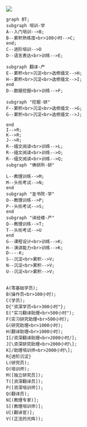 [![](https://mermaid.ink/svg/eyJjb2RlIjoiZ3JhcGggQlQ7XG5zdWJncmFwaCDln7norq0t5a2mXG5BLS3lhaXpl6jln7norq0tLT5CO1xuQi0t57Sv56ev54af57uD5bqmMTAw5bCP5pe2LS0-QztcbkMtLei_m-mYtuWfueiurS0tPkRcbmVuZDtcblxuc3ViZ3JhcGgg57-76K-RLeS6p1xuRC0t6K-t6KiA6KGo6L6-6K6t57uDLS0-RTtcbkUtLee0r-enr-S4juayiea3gDxicj7pvJPlirHpgInkv67nvIXmloctLT5IO1xuSC0t57Sv56ev5LiO5rKJ5reAPGJyPum8k-WKsemAieS_rue8heaWhy0tPkk7XG5lbmRcblxuc3ViZ3JhcGggXCLmjJbmjpjCt-eglFwiXG5ELS3mlbDmja7mjJbmjpjorq3nu4MtLT5GO1xuRi0t57Sv56ev5LiO5rKJ5reAPGJyPum8k-WKsemAieS_rue8heaWhy0tPkc7XG5HLS3ntK_np6_kuI7msonmt4A8YnI-6byT5Yqx6YCJ5L-u57yF5paHLS0-SjtcblxuZW5kXG5JLS0-UjtcbkstLT5SO1xuSi0tPlI7XG5SLS3nvIXmlofpmIXor7vorq3nu4MtLT5MO1xuUi0t57yF5paH6ZiF6K-76K6t57uDLS0-TztcblItLee8heaWh-mYheivu-iuree7gy0tPlE7XG5zdWJncmFwaCBcIuS9m-eglOaJgMK356CUXCJcblxuTC0t5pWZ55CG6K6t57uDLS0-TTtcbk0tLeWktOihlOiAg-ivlS0tPk47XG5lbmRcbnN1YmdyYXBoIFwi5Zyj5Lmm6ZmiwrflraZcIlxuTy0t5pWZ55CG6K6t57uDLS0-UDtcblAtLeWktOihlOiAg-ivlS0tPlM7XG5lbmRcbnN1YmdyYXBoIFwi6K-R57uP5qW8wrfkuqdcIlxuUS0t5pWZ55CG6K6t57uDLS0-VDtcblQtLeWktOihlOiAg-ivlS0tPlVcbmVuZFxuRy0t6K--56iL6K6-6K6h6K6t57uDLS0-SztcbkgtLea8lOiusuiDveWKm-iuree7gy0tPks7XG5ELS0tLUs7XG5TLS3msonmt4DkuI7ntK_np68tLT5WO1xuTi0t5rKJ5reA5LiO57Sv56evLS0-VjtcblUtLeayiea3gOS4jue0r-enry0tPlY7XG5cblxuQSjpm7bln7rnoYDlrablkZgpO1xuQijmk43kvZzlkZg8YnI-MTAw5bCP5pe2KTtcbkMo5a2m5ZGYKTtcbkR7XCLotYTmt7HlrablkZg8YnI-MzAw5bCP5pe2XCJ9O1xuRShcIuWunuS5oOe_u-ivkeWKqeeQhjxicj41MDDlsI_ml7ZcIik7XG5GKOWunuS5oOeglOeptuWKqeeQhjxicj41MDDlsI_ml7YpO1xuRyjnoJTnqbbliqnnkIY8YnI-MTAwMOWwj-aXtik7XG5IKOe_u-ivkeWKqeeQhjxicj4xMDAw5bCP5pe2KTtcbklbL-i1hOa3see_u-ivkeWKqeeQhjxicj4yMDAw5bCP5pe2L107XG5KW1xc6LWE5rex56CU56m25Yqp55CGPGJyPjIwMDDlsI_ml7ZcXF07XG5LWy_liqnnkIbln7norq3luIg8YnI-MjAwMOWwj-aXtlxcXTtcblJ76L-b6Zi25rKJ5reAfVxuTCjnoJTnqbblkZgpO1xuTyjln7norq3luIgpO1xuTShb54us56uL56CU56m25ZGYXSk7XG5UKFvotYTmt7Hnv7vor5HlkZhdKTtcblAoW-i1hOa3seWfueiureW4iF0pO1xuUSjnv7vor5HlkZgpO1xuTlso5pWZ55CG5LiT5a62KV07XG5TWyjmlZnnkIbln7norq3luIgpXTtcblVbKOe_u-ivkeWumCldO1xuVigo5q2j5rOV55qE5YWJ6L6JKSk7IiwibWVybWFpZCI6eyJ0aGVtZSI6ImRlZmF1bHQifSwidXBkYXRlRWRpdG9yIjpmYWxzZX0)](https://mermaid-js.github.io/mermaid-live-editor/#/edit/eyJjb2RlIjoiZ3JhcGggQlQ7XG5zdWJncmFwaCDln7norq0t5a2mXG5BLS3lhaXpl6jln7norq0tLT5CO1xuQi0t57Sv56ev54af57uD5bqmMTAw5bCP5pe2LS0-QztcbkMtLei_m-mYtuWfueiurS0tPkRcbmVuZDtcblxuc3ViZ3JhcGgg57-76K-RLeS6p1xuRC0t6K-t6KiA6KGo6L6-6K6t57uDLS0-RTtcbkUtLee0r-enr-S4juayiea3gDxicj7pvJPlirHpgInkv67nvIXmloctLT5IO1xuSC0t57Sv56ev5LiO5rKJ5reAPGJyPum8k-WKsemAieS_rue8heaWhy0tPkk7XG5lbmRcblxuc3ViZ3JhcGggXCLmjJbmjpjCt-eglFwiXG5ELS3mlbDmja7mjJbmjpjorq3nu4MtLT5GO1xuRi0t57Sv56ev5LiO5rKJ5reAPGJyPum8k-WKsemAieS_rue8heaWhy0tPkc7XG5HLS3ntK_np6_kuI7msonmt4A8YnI-6byT5Yqx6YCJ5L-u57yF5paHLS0-SjtcblxuZW5kXG5JLS0-UjtcbkstLT5SO1xuSi0tPlI7XG5SLS3nvIXmlofpmIXor7vorq3nu4MtLT5MO1xuUi0t57yF5paH6ZiF6K-76K6t57uDLS0-TztcblItLee8heaWh-mYheivu-iuree7gy0tPlE7XG5zdWJncmFwaCBcIuS9m-eglOaJgMK356CUXCJcblxuTC0t5pWZ55CG6K6t57uDLS0-TTtcbk0tLeWktOihlOiAg-ivlS0tPk47XG5lbmRcbnN1YmdyYXBoIFwi5Zyj5Lmm6ZmiwrflraZcIlxuTy0t5pWZ55CG6K6t57uDLS0-UDtcblAtLeWktOihlOiAg-ivlS0tPlM7XG5lbmRcbnN1YmdyYXBoIFwi6K-R57uP5qW8wrfkuqdcIlxuUS0t5pWZ55CG6K6t57uDLS0-VDtcblQtLeWktOihlOiAg-ivlS0tPlVcbmVuZFxuRy0t6K--56iL6K6-6K6h6K6t57uDLS0-SztcbkgtLea8lOiusuiDveWKm-iuree7gy0tPks7XG5ELS0tLUs7XG5TLS3msonmt4DkuI7ntK_np68tLT5WO1xuTi0t5rKJ5reA5LiO57Sv56evLS0-VjtcblUtLeayiea3gOS4jue0r-enry0tPlY7XG5cblxuQSjpm7bln7rnoYDlrablkZgpO1xuQijmk43kvZzlkZg8YnI-MTAw5bCP5pe2KTtcbkMo5a2m5ZGYKTtcbkR7XCLotYTmt7HlrablkZg8YnI-MzAw5bCP5pe2XCJ9O1xuRShcIuWunuS5oOe_u-ivkeWKqeeQhjxicj41MDDlsI_ml7ZcIik7XG5GKOWunuS5oOeglOeptuWKqeeQhjxicj41MDDlsI_ml7YpO1xuRyjnoJTnqbbliqnnkIY8YnI-MTAwMOWwj-aXtik7XG5IKOe_u-ivkeWKqeeQhjxicj4xMDAw5bCP5pe2KTtcbklbL-i1hOa3see_u-ivkeWKqeeQhjxicj4yMDAw5bCP5pe2L107XG5KW1xc6LWE5rex56CU56m25Yqp55CGPGJyPjIwMDDlsI_ml7ZcXF07XG5LWy_liqnnkIbln7norq3luIg8YnI-MjAwMOWwj-aXtlxcXTtcblJ76L-b6Zi25rKJ5reAfVxuTCjnoJTnqbblkZgpO1xuTyjln7norq3luIgpO1xuTShb54us56uL56CU56m25ZGYXSk7XG5UKFvotYTmt7Hnv7vor5HlkZhdKTtcblAoW-i1hOa3seWfueiureW4iF0pO1xuUSjnv7vor5HlkZgpO1xuTlso5pWZ55CG5LiT5a62KV07XG5TWyjmlZnnkIbln7norq3luIgpXTtcblVbKOe_u-ivkeWumCldO1xuVigo5q2j5rOV55qE5YWJ6L6JKSk7IiwibWVybWFpZCI6eyJ0aGVtZSI6ImRlZmF1bHQifSwidXBkYXRlRWRpdG9yIjpmYWxzZX0)

```mermaid
graph BT;
subgraph 培训-学
A--入门培训-->B;
B--累积熟练度<br>100小时-->C;
end;
C--进阶培训-->D
D--语言表达<br>训练-->E;

subgraph 翻译-产
E--累积<br>沉淀<br>选修缅文-->H;
H--累积<br>沉淀<br>选修缅文-->I;
end
D--数据挖掘<br>训练-->F;

subgraph "挖掘·研"
F--累积<br>沉淀<br>选修缅文-->G;
G--累积<br>沉淀<br>选修缅文-->J;

end
I-->R;
K-->R;
J-->R;
R--缅文阅读<br>训练-->L;
R--缅文阅读<br>训练-->O;
R--缅文阅读<br>训练-->Q;
subgraph "佛研所·研"

L--教理训练-->M;
M--头衔考试-->N;
end
subgraph "圣书院·学"
O--教理训练-->P;
P--头衔考试-->S;
end
subgraph "译经楼·产"
Q--教理训练-->T;
T--头衔考试-->U
end
G--课程设计<br>训练-->K;
H--演讲能力<br>训练-->K;
D----K;
S--沉淀<br>累积-->V;
N--沉淀<br>累积-->V;
U--沉淀<br>累积-->V;


A(零基础学员);
B(操作员<br>100小时);
C(学员);
D{"资深学员<br>300小时"};
E("实习翻译助理<br>500小时");
F(实习研究助理<br>500小时);
G(研究助理<br>1000小时);
H(翻译助理<br>1000小时);
I[/资深翻译助理<br>2000小时/];
J[\资深研究助理<br>2000小时\];
K[/助理培训师<br>2000小时\];
R{进阶沉淀}
L(研究员);
O(培训师);
M([独立研究员]);
T([资深翻译员]);
P([资深培训师]);
Q(翻译员);
N[(教理专家)];
S[(教理培训师)];
U[(翻译官)];
V((正法的光辉));
```